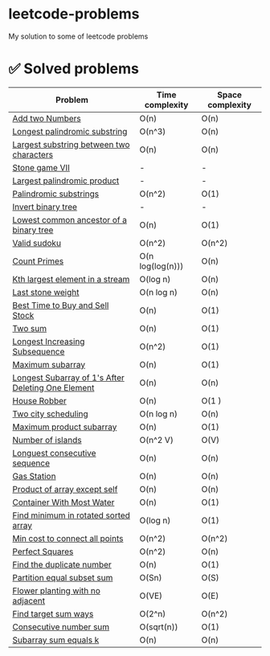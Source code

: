 # leetcode-problems
My solution to some of leetcode problems

# :white_check_mark: Solved problems

| Problem  | Time complexity | Space complexity | 
| - | - | - |
|[Add two Numbers](https://leetcode.com/problems/add-two-numbers/description/) | O(n) | O(n) |
|[Longest palindromic substring](https://leetcode.com/problems/longest-palindromic-substring/editorial/) | O(n^3) | O(n) |
|[Largest substring between two characters](https://leetcode.com/problems/largest-substring-between-two-equal-characters/description/) | O(n) | O(n) |
|[Stone game VII](https://leetcode.com/problems/stone-game-vii/)| - | - |
|[Largest palindromic product](https://leetcode.com/problems/largest-palindrome-product/solutions/3281253/479-solution-with-step-by-step-explanation/) | - | - |
|[Palindromic substrings](https://leetcode.com/problems/palindromic-substrings/) | O(n^2) | O(1) |
|[Invert binary tree](https://leetcode.com/problems/invert-binary-tree) | - | - |
|[Lowest common ancestor of a binary tree](https://leetcode.com/problems/lowest-common-ancestor-of-a-binary-search-tree/)| O(n) | O(1)|
|[Valid sudoku](https://leetcode.com/problems/valid-sudoku) | O(n^2) | O(n^2) |
|[Count Primes](https://leetcode.com/problems/count-primes/) | O(n log(log(n))) | O(n) |
|[Kth largest element in a stream](https://leetcode.com/problems/kth-largest-element-in-a-stream/) | O(log n) | O(n) |
|[Last stone weight](https://leetcode.com/problems/last-stone-weight) | O(n log n) | O(n) |
|[Best Time to Buy and Sell Stock](https://leetcode.com/problems/best-time-to-buy-and-sell-stock) | O(n) | O(1) |
|[Two sum](https://leetcode.com/problems/two-sum) | O(n) | O(1) |
|[Longest Increasing Subsequence](https://leetcode.com/problems/longest-increasing-subsequence) | O(n^2) | O(1) |
|[Maximum subarray](https://leetcode.com/problems/maximum-subarray) | O(n) | O(1) |
| [Longest Subarray of 1's After Deleting One Element](https://leetcode.com/problems/longest-subarray-of-1s-after-deleting-one-element) | O(n) | O(n) |
| [House Robber](https://leetcode.com/problems/house-robber/)| O(n) | O(1 )|
| [Two city scheduling](https://leetcode.com/problems/two-city-scheduling) | O(n log n) | O(n) |
| [Maximum product subarray](https://leetcode.com/problems/maximum-product-subarray/) | O(n) | O(1)|
| [Number of islands](https://leetcode.com/problems/number-of-islands/) | O(n^2 V) | O(V) |
| [Longuest consecutive sequence](https://leetcode.com/problems/longest-consecutive-sequence) | O(n) | O(n) |
| [Gas Station](https://leetcode.com/problems/gas-station/) | O(n) | O(n) |
| [Product of array except self](https://leetcode.com/problems/product-of-array-except-self) | O(n) | O(n) |
| [Container With Most Water](https://leetcode.com/problems/container-with-most-water/) | O(n) | O(1) |
| [Find minimum in rotated sorted array](https://leetcode.com/problems/find-minimum-in-rotated-sorted-array) | O(log n) | O(1) |
| [Min cost to connect all points](https://leetcode.com/problems/min-cost-to-connect-all-points/) |O(n^2) | O(n^2) |
| [Perfect Squares](https://leetcode.com/problems/min-cost-to-connect-all-points/description/) | O(n^2) | O(n) |
| [Find the duplicate number](https://leetcode.com/problems/find-the-duplicate-number) | O(n) | O(1) |
| [Partition equal subset sum](https://leetcode.com/problems/partition-equal-subset-sum/) | O(Sn) | O(S) |
| [Flower planting with no adjacent](https://leetcode.com/problems/flower-planting-with-no-adjacent/) | O(VE) | O(E) |
| [Find target sum ways](https://leetcode.com/problems/target-sum/) | O(2^n) | O(n^2) |
| [Consecutive number sum](https://leetcode.com/problems/consecutive-numbers-sum/) | O(sqrt(n)) | O(1) |
| [Subarray sum equals k](https://leetcode.com/problems/subarray-sum-equals-k/) | O(n) | O(n) |
